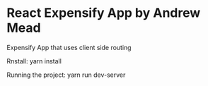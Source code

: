 # React Expensify App by Andrew Mead
Expensify App that uses client side routing

Rnstall: yarn install

Running the project: yarn run dev-server

